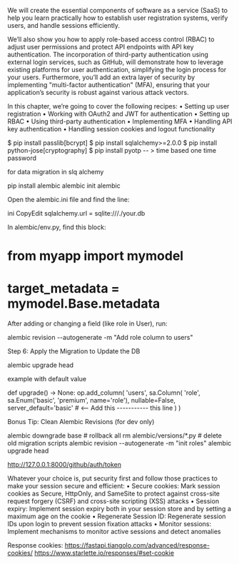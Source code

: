 We will create the essential components of software as a service (SaaS) to help you learn practically
how to establish user registration systems, verify users, and handle sessions efficiently.

We’ll also
show you how to apply role-based access control (RBAC) to adjust user permissions and protect
API endpoints with API key authentication. The incorporation of third-party authentication using
external login services, such as GitHub, will demonstrate how to leverage existing platforms for user
authentication, simplifying the login process for your users.
Furthermore, you’ll add an extra layer of security by implementing "multi-factor authentication"
(MFA), ensuring that your application’s security is robust against various attack vectors.


In this chapter, we’re going to cover the following recipes:
• Setting up user registration
• Working with OAuth2 and JWT for authentication
• Setting up RBAC
• Using third-party authentication
• Implementing MFA
• Handling API key authentication
• Handling session cookies and logout functionality



$ pip install passlib[bcrypt]
$ pip install sqlalchemy>=2.0.0
$ pip install python-jose[cryptography]
$ pip install pyotp -- > time based one time password


for data migration in slq alchemy


pip install alembic
alembic init alembic

Open the alembic.ini file and find the line:

ini CopyEdit
sqlalchemy.url = sqlite:///./your.db


In alembic/env.py, find this block:

# from myapp import mymodel
# target_metadata = mymodel.Base.metadata


After adding or changing a field (like role in User), run:

alembic revision --autogenerate -m "Add role column to users"


Step 6: Apply the Migration to Update the DB

alembic upgrade head


example with default value

def upgrade() -> None:
    op.add_column(
        'users',
        sa.Column(
            'role',
            sa.Enum('basic', 'premium', name='role'),
            nullable=False,
            server_default='basic'  # <-- Add this ----------- this line
        )
    )



Bonus Tip: Clean Alembic Revisions (for dev only)

alembic downgrade base  # rollback all
rm alembic/versions/*.py  # delete old migration scripts
alembic revision --autogenerate -m "init roles"
alembic upgrade head

http://127.0.0.1:8000/github/auth/token






Whatever your choice is, put security first and follow those practices to make your session secure
and efficient:
• Secure cookies: Mark session cookies as Secure, HttpOnly, and SameSite to protect
  against cross-site request forgery (CSRF) and cross-site scripting (XSS) attacks
• Session expiry: Implement session expiry both in your session store and by setting a maximum
  age on the cookie
• Regenerate Session ID: Regenerate session IDs upon login to prevent session fixation attacks
• Monitor sessions: Implement mechanisms to monitor active sessions and detect anomalies

Response cookies:
https://fastapi.tiangolo.com/advanced/response-cookies/
https://www.starlette.io/responses/#set-cookie